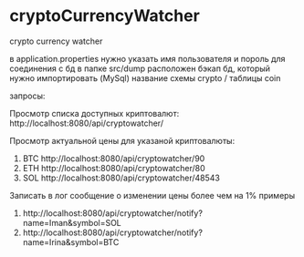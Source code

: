 # cryptoCurrencyWatcher
crypto currency watcher

в application.properties нужно указать имя пользователя и пороль для соединения с бд
в папке src/dump расположен бэкап бд, который нужно импортировать (MySql)
название схемы crypto / таблицы coin

запросы:

Просмотр списка доступных криптовалют:
http://localhost:8080/api/cryptowatcher/


Просмотр актуальной цены для указаной криптовалюты:
  1. BTC
     http://localhost:8080/api/cryptowatcher/90   
  2. ETH
     http://localhost:8080/api/cryptowatcher/80
  3. SOL
     http://localhost:8080/api/cryptowatcher/48543
     
 Записать в лог сообщение о изменении цены более чем на 1%
  примеры
  1.  http://localhost:8080/api/cryptowatcher/notify?name=Iman&symbol=SOL
  2.  http://localhost:8080/api/cryptowatcher/notify?name=Irina&symbol=BTC
 
